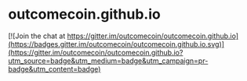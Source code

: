 # outcomecoin.github.io

[![Join the chat at https://gitter.im/outcomecoin/outcomecoin.github.io](https://badges.gitter.im/outcomecoin/outcomecoin.github.io.svg)](https://gitter.im/outcomecoin/outcomecoin.github.io?utm_source=badge&utm_medium=badge&utm_campaign=pr-badge&utm_content=badge)
